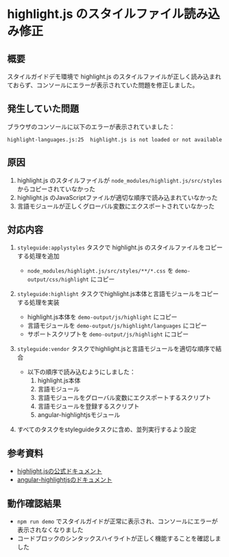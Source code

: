 # highlight.js のスタイルファイル読み込み修正

## 概要
スタイルガイドデモ環境で highlight.js のスタイルファイルが正しく読み込まれておらず、コンソールにエラーが表示されていた問題を修正しました。

## 発生していた問題
ブラウザのコンソールに以下のエラーが表示されていました：
```
highlight-languages.js:25  highlight.js is not loaded or not available
```

## 原因
1. highlight.js のスタイルファイルが `node_modules/highlight.js/src/styles` からコピーされていなかった
2. highlight.js のJavaScriptファイルが適切な順序で読み込まれていなかった
3. 言語モジュールが正しくグローバル変数にエクスポートされていなかった

## 対応内容

1. `styleguide:applystyles` タスクで highlight.js のスタイルファイルをコピーする処理を追加
   - `node_modules/highlight.js/src/styles/**/*.css` を `demo-output/css/highlight` にコピー

2. `styleguide:highlight` タスクでhighlight.js本体と言語モジュールをコピーする処理を実装
   - highlight.js本体を `demo-output/js/highlight` にコピー
   - 言語モジュールを `demo-output/js/highlight/languages` にコピー
   - サポートスクリプトを `demo-output/js/highlight` にコピー

3. `styleguide:vendor` タスクでhighlight.jsと言語モジュールを適切な順序で結合
   - 以下の順序で読み込むようにしました：
     1. highlight.js本体
     2. 言語モジュール
     3. 言語モジュールをグローバル変数にエクスポートするスクリプト
     4. 言語モジュールを登録するスクリプト
     5. angular-highlightjsモジュール

4. すべてのタスクをstyleguideタスクに含め、並列実行するよう設定

## 参考資料
- [highlight.jsの公式ドキュメント](https://highlightjs.org/usage/)
- [angular-highlightjsのドキュメント](https://github.com/pc035860/angular-highlightjs)

## 動作確認結果
- `npm run demo` でスタイルガイドが正常に表示され、コンソールにエラーが表示されなくなりました
- コードブロックのシンタックスハイライトが正しく機能することを確認しました
